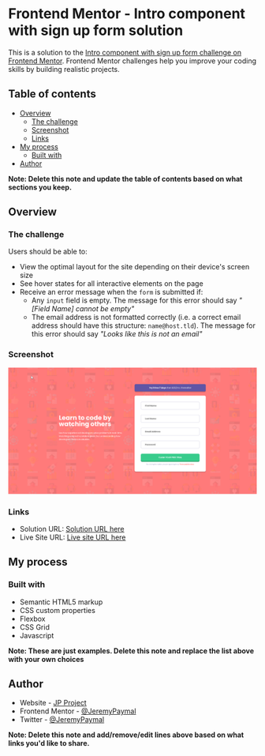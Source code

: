 # Frontend Mentor - Intro component with sign up form solution

This is a solution to the [Intro component with sign up form challenge on Frontend Mentor](https://www.frontendmentor.io/challenges/intro-component-with-signup-form-5cf91bd49edda32581d28fd1). Frontend Mentor challenges help you improve your coding skills by building realistic projects. 

## Table of contents

- [Overview](#overview)
  - [The challenge](#the-challenge)
  - [Screenshot](#screenshot)
  - [Links](#links)
- [My process](#my-process)
  - [Built with](#built-with)
- [Author](#author)

**Note: Delete this note and update the table of contents based on what sections you keep.**

## Overview

### The challenge

Users should be able to:

- View the optimal layout for the site depending on their device's screen size
- See hover states for all interactive elements on the page
- Receive an error message when the `form` is submitted if:
  - Any `input` field is empty. The message for this error should say *"[Field Name] cannot be empty"*
  - The email address is not formatted correctly (i.e. a correct email address should have this structure: `name@host.tld`). The message for this error should say *"Looks like this is not an email"*

### Screenshot

![](./design/preview.png)

### Links

- Solution URL: [Solution URL here](https://github.com/JeremyPaymal/intro-component-with-signup-form-master)
- Live Site URL: [Live site URL here](https://github.com/JeremyPaymal/Base-apparel-coming-soon-master)

## My process

### Built with

- Semantic HTML5 markup
- CSS custom properties
- Flexbox
- CSS Grid
- Javascript

**Note: These are just examples. Delete this note and replace the list above with your own choices**


## Author

- Website - [JP Project](https://jp-project.com/)
- Frontend Mentor - [@JeremyPaymal](https://www.frontendmentor.io/profile/JeremyPaymal)
- Twitter - [@JeremyPaymal](https://twitter.com/JeremyPaymal)

**Note: Delete this note and add/remove/edit lines above based on what links you'd like to share.**
